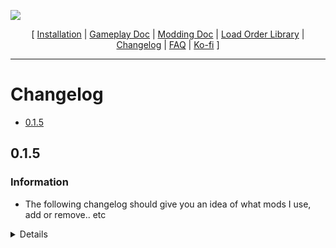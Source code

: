 ![](https://raw.githubusercontent.com/Oghma-Infinium/Ascalon/main/Media/Ascalon.webp)

<p align="center">
  [ <a href="">Installation</a> |
  <a href="https://github.com/Oghma-Infinium/Ascalon/blob/main/Documentation/Gameplay%20Documentation.md">Gameplay Doc</a> |
  <a href="https://github.com/Oghma-Infinium/Ascalon/blob/main/Documentation/Modding%20Documentation.md">Modding Doc</a> |
  <a href="">Load Order Library</a> |
  <a href="https://github.com/Oghma-Infinium/Ascalon/blob/main/CHANGELOG.md">Changelog</a> |
  <a href="https://github.com/Oghma-Infinium/Ascalon/blob/main/Documentation/FAQ.md">FAQ</a> |
  <a href="https://ko-fi.com/maelstrom_">Ko-fi</a> ]
</p>

---

# Changelog

- [0.1.5](#015)

## 0.1.5

### Information

 - The following changelog should give you an idea of what mods I use, add or remove.. etc

<Details>

 ### Initial List
 
 #### Main Menu

  - 10th Anniversary Loading Screen
  - Dragon's Dogma Main Menu OST - Coils of Light
  
 #### Audio
  
  - DDO Combat Music Project
  
  #### Gameplay
  
  - A Fortress Besieged Quest Improved Boss Fight
  - Don't Blind Me - Medium Full
  - Spell Mod Pack
  - Pawn Stars
  
  #### User Interface
  
  - HD HP - Custom GUI Textures/Icon Overhaul
  - Easy Clothing ID with HD Icons
  - Remove Screenshot Watermark
  - AgDrag
  
  #### Body
  
  - Cleaner Body Textures (Both Genders)
  - Mega Hair and Beards (2K)
  - Optimized Female Nude Mod <<<< NOT ENABLED
  
  #### Outfits
  
  - Alchemical Cloak - Clipping Fix
  - Sovereigns Mandle - Clipping Fix
  - Wyrm Hunt Mantle - Clipping Fix
 
  #### Remastering Dragon's Dogma - Armor Textures
  
  - LDK's Armory - Texture Improvements
  - Paladin's Mantle - 4K
  - Hellfire Armor - 4K
  - Diabolic Shield - 4K
  - Gran Soren Shield - 4K
  - Adventurer's Cloak - 4K
  
  #### Remastering Dragon's Dogma - Environment Textures
  
  - Gran Soren - 4K
  - Gransys Environment - 4K
  - Structure - 4K
  - Blighted Manse and Bluemoon Tower Crash Fix
  
  #### Weapon Textures
  
  - Billyro's Real Steel Trusty Sword
  - Real Steel Silver Rapier
  - Real Steel Greatsword
  - Real Steel Broadsword
  - Real Steel Two-Hander
  - Real Steel Iron Sword
  
  #### Optional Mods >>>> SEE README
  
  - Chainmail Textures - 6K
  - Black Retextures for Armors
  - Condemned Gore Cyclops on Gransys
  
  #### Experimental Mods >>>> SEE MODDING DOCUMENTATION
  
  - DDDA dinput8 3.5.0
  - Greatsword MAX
  - End Game Elemental Swords (1H)
  - DDDA Tweak Templates
  
  #### ENB
  
  - ENBSeries v.0.476
  - Rudy ENB (outdated?)

</Details>
  
  

